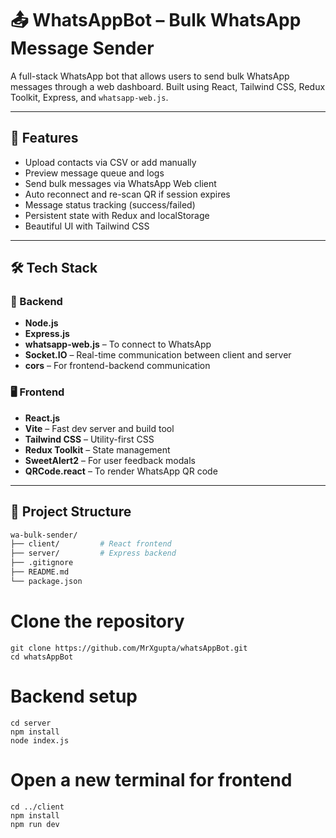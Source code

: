 # 📤 WhatsAppBot – Bulk WhatsApp Message Sender

A full-stack WhatsApp bot that allows users to send bulk WhatsApp messages through a web dashboard. Built using React, Tailwind CSS, Redux Toolkit, Express, and `whatsapp-web.js`.

---

## 🚀 Features

- Upload contacts via CSV or add manually
- Preview message queue and logs
- Send bulk messages via WhatsApp Web client
- Auto reconnect and re-scan QR if session expires
- Message status tracking (success/failed)
- Persistent state with Redux and localStorage
- Beautiful UI with Tailwind CSS

---

## 🛠️ Tech Stack

### 🔧 Backend
- **Node.js**
- **Express.js**
- **whatsapp-web.js** – To connect to WhatsApp
- **Socket.IO** – Real-time communication between client and server
- **cors** – For frontend-backend communication

### 🖥️ Frontend
- **React.js**
- **Vite** – Fast dev server and build tool
- **Tailwind CSS** – Utility-first CSS
- **Redux Toolkit** – State management
- **SweetAlert2** – For user feedback modals
- **QRCode.react** – To render WhatsApp QR code

---

## 📂 Project Structure

```bash
wa-bulk-sender/
├── client/         # React frontend
├── server/         # Express backend
├── .gitignore
├── README.md
└── package.json
```

# Clone the repository
```
git clone https://github.com/MrXgupta/whatsAppBot.git
cd whatsAppBot
```
# Backend setup
```
cd server
npm install
node index.js
```
# Open a new terminal for frontend
```
cd ../client
npm install
npm run dev
```
